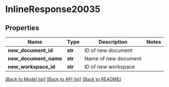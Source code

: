 # InlineResponse20035

## Properties
Name | Type | Description | Notes
------------ | ------------- | ------------- | -------------
**new_document_id** | **str** | ID of new document | 
**new_document_name** | **str** | Name of new document | 
**new_workspace_id** | **str** | ID of new workspace | 

[[Back to Model list]](../README.md#documentation-for-models) [[Back to API list]](../README.md#documentation-for-api-endpoints) [[Back to README]](../README.md)


